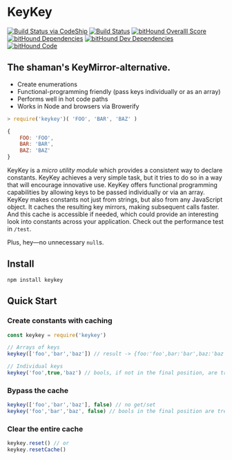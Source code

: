 # KeyKey


[![Build Status via CodeShip](https://codeship.com/projects/a2a85c50-9d3b-0132-6acc-4ef4301ddd41/status?branch=master)](https://codeship.com)
[![Build Status](https://travis-ci.org/jameswomack/keykey.svg?branch=master)](https://travis-ci.org/jameswomack/keykey)
[![bitHound Overalll Score](https://www.bithound.io/github/jameswomack/keykey/badges/score.svg)](https://www.bithound.io/github/jameswomack/keykey)
[![bitHound Dependencies](https://www.bithound.io/github/jameswomack/keykey/badges/dependencies.svg)](https://www.bithound.io/github/jameswomack/keykey/master/dependencies/npm)
[![bitHound Dev Dependencies](https://www.bithound.io/github/jameswomack/keykey/badges/devDependencies.svg)](https://www.bithound.io/github/jameswomack/keykey/master/dependencies/npm)
[![bitHound Code](https://www.bithound.io/github/jameswomack/keykey/badges/code.svg)](https://www.bithound.io/github/jameswomack/keykey)


## The shaman's KeyMirror-alternative. 
* Create enumerations
* Functional-programming friendly (pass keys individually or as an array)
* Performs well in hot code paths
* Works in Node and browsers via Browerify

```javascript
> require('keykey')( 'FOO', 'BAR', 'BAZ' )

{
	FOO: 'FOO',
	BAR: 'BAR',
	BAZ: 'BAZ'
}
```

KeyKey is a *micro utility module* which provides a consistent way to declare constants. KeyKey achieves a very simple task, but it tries to do so in a way that will encourage innovative use. KeyKey offers functional programming capabilities by allowing keys to be passed individually or via an array. KeyKey makes constants not just from strings, but also from any JavaScript object. It caches the resulting key mirrors, making subsequent calls faster. And this cache is accessible if needed, which could provide an interesting look into constants across your application. Check out the performance test in `/test`. 

Plus, hey—no unnecessary `null`s.

## Install
`npm install keykey`

## Quick Start
### Create constants with caching
```javascript
const keykey = require('keykey')

// Arrays of keys
keykey(['foo','bar','baz']) // result -> {foo:'foo',bar:'bar',baz:'baz'}

// Individual keys
keykey('foo',true,'baz') // bools, if not in the final position, are treated as keys
```
### Bypass the cache
```javascript
keykey(['foo','bar','baz'], false) // no get/set
keykey('foo','bar','baz', false) // bools in the final position are treated as a cache switch
```

### Clear the entire cache
```javascript
keykey.reset() // or 
keykey.resetCache()
```
